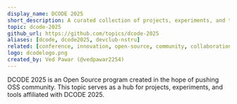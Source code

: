 ```yaml
---
display_name: DCODE 2025
short_description: A curated collection of projects, experiments, and tools with DCODE 2025.
topic: dcode-2025
github_url: https://github.com/topics/dcode-2025
aliases: [dcode, dcode2025, devclub-nstru]
related: [conference, innovation, open-source, community, collaboration, program]
logo: dcodelogo.png
created_by: Ved Pawar (@vedpawar2254)
---
```


DCODE 2025 is an Open Source program created in the hope of pushing OSS community.
This topic serves as a hub for projects, experiments, and tools affiliated with DCODE 2025. 
